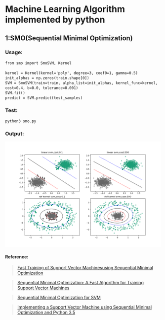 # Machine Learning Algorithm implemented by python

## 1:SMO(Sequential Minimal Optimization)
### Usage:
	from smo import SmoSVM, Kernel
	
	kernel = Kernel(kernel='poly', degree=3, coef0=1, gamma=0.5)
    init_alphas = np.zeros(train.shape[0])
	SVM = SmoSVM(train=train, alpha_list=init_alphas, kernel_func=kernel, cost=0.4, b=0.0, tolerance=0.001)
    SVM.fit()
    predict = SVM.predict(test_samples)
	
### Test:
	python3 smo.py
	
### Output:
![smo](other_file/smo.png)

#### Reference:
> [Fast Training of Support Vector Machinesusing Sequential Minimal Optimization](https://www.microsoft.com/en-us/research/wp-content/uploads/2016/02/smo-book.pdf)

> [Sequential Minimal Optimization: A Fast Algorithm for Training Support Vector Machines](https://www.microsoft.com/en-us/research/wp-content/uploads/2016/02/tr-98-14.pdf)

> [Sequential Minimal Optimization for SVM](http://web.cs.iastate.edu/~honavar/smo-svm.pdf)

> [Implementing a Support Vector Machine using Sequential Minimal Optimization and Python 3.5](https://jonchar.net/notebooks/SVM/)


